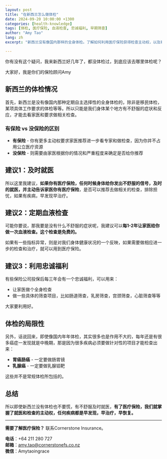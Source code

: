 ```yaml
---
layout: post
title: "在新西兰怎么做体检"
date: 2024-09-20 10:00:00 +1300
categories: [health-knowledge]
tags: [体检, 医疗保险, 血液检查, 忠诚福利, 早期筛查]
author: "Amy Tao"
lang: zh
excerpt: "新西兰没有像国内那样的全身体检。了解如何利用医疗保险获得检查主动权，以及利用忠诚福利进行针对性筛查。"

---
```


你有没有这个疑问，我来新西兰好几年了，都没体检过，到底应该去哪里体检呢？

大家好，我是你们的保险顾问Amy

## 新西兰的体检情况

首先，新西兰是没有像国内那种定期自主选择性的全身体检的，除非是移民体检，某项具体工作要求的体检等等。所以只能是我们身体某个地方有不舒服的症状和反应，才能去看家医和要求做相关检查。

### 有保险 vs 没保险的区别

- **有保险** - 你有更多主动权要求家医推荐进一步看专家和做检查，因为你并不占用公立医疗资源
- **没保险** - 则需要由家医根据你的情况和严重程度来确定是否给你推荐

## 建议1：及时就医

所以这里我建议，**如果你有医疗保险，任何时候身体给你发出不舒服的信号，及时的就医，并主动告诉家医你有医疗保险**，是否可以推荐去做相关的检查，排除担忧，如果有疾病，早发现早治疗。

## 建议2：定期血液检查

可能你要说，那我要是没有什么不舒服的症状呢，我建议可以**每1-2年让家医给你做一次血液检查。这个检查是免费的。**

如果有一些指标异常，则是对我们身体健康状况的一个反映，如果需要做相应进一步的检查和治疗，就可以用到医疗保险。

## 建议3：利用忠诚福利

有些保险公司投保后每三年会有一个忠诚福利，可以用来：
- 让家医做个全身检查
- 做一些具体的筛查项目，比如肠道筛查，乳房筛查，宫颈筛查，心脏筛查等等

大家要利用好。

## 体检的局限性

另外，话说回来，即使像国内年年体检，其实很多也是作用不大的，每年还是有很多癌症一发现就是中晚期，那是因为很多疾病必须要做针对性的项目才能检查出来：

- **胃癌肠癌** - 一定要做肠胃镜
- **乳腺癌** - 一定要做乳腺钼靶

这些并不是常规体检所包括的。

## 总结

所以即使新西兰没有体检也不要慌，有不舒服及时就医，**有了医疗保险，我们就掌握了就医和检查的主动权，任何疾病都是早发现，早治疗，早恢复。**



---

**需要了解医疗保险？** 联系Cornerstone Insurance。

**电话**：+64 211 280 727  
**邮箱**：amy.tao@cornerstonefs.co.nz  
**微信**：Amytaoingrace
